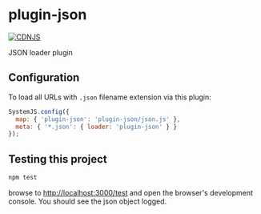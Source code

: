 plugin-json
===========

[![CDNJS](https://img.shields.io/cdnjs/v/systemjs-plugin-json.svg)](https://cdnjs.com/libraries/systemjs-plugin-json)

JSON loader plugin



Configuration
-------------

To load all URLs with `.json` filename extension via this plugin:

```javascript
SystemJS.config({
  map: { 'plugin-json': 'plugin-json/json.js' },
  meta: { '*.json': { loader: 'plugin-json' } }
});
```




Testing this project
--------------------

```sh
npm test
```

browse to <http://localhost:3000/test> and open the browser's development console.
You should see the json object logged.
